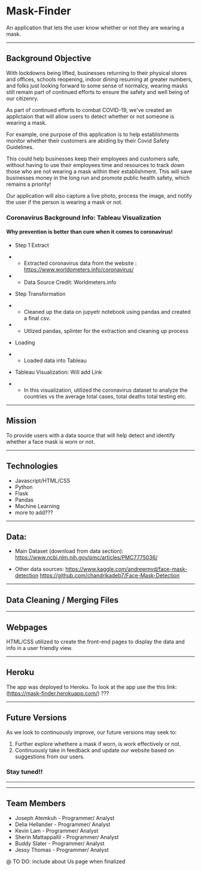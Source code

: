 # Mask-Finder
An application that lets the user know whether or not they are wearing a mask.

---------------------------------
## Background Objective 

With lockdowns being lifted, businesses returning to their physical stores and offices, schools reopening, indoor dining resuming at greater numbers, and folks just looking forward to some sense of normalcy, wearing masks still remain part of continued efforts to ensure the safety and well being of our citizenry. 

As part of continued efforts to combat COVID-19, we've created an applictaion that will allow users to detect whether or not someone is wearing a mask. 

For example, one purpose of this application is to help establishments monitor whether their customers are abiding by their Covid Safety Guidelines. 

This could help businesses keep their employees and customers safe, without having to use their employees time and resources to track down those who are not wearing a mask within their establishment.  This will save businesses money in the long run and promote public health safety, which remains a priority! 

Our application will also capture a live photo, process the image, and notify the user if the person is wearing a mask or not. 

### Coronavirus Background Info: Tableau Visualization
#### Why prevention is better than cure when it comes to coronavirus!

* Step 1 Extract 
* * Extracted coronavirus data from the website :  https://www.worldometers.info/coronavirus/
* * Data Source Credit: Worldmeters.info

* Step Transformation
* * Cleaned up the data on jupyetr notebook using pandas and created a final csv.
* * Utlized pandas, splinter for the extraction and cleaning up process

* Loading
* * Loaded data into Tableau

* Tableau Visualization: Will add Link
* * In this visualization, utilized the coronavirus dataset to analyze the countries vs the average total cases, total deaths total testing etc.


------------------------------
## Mission
 
To provide users with a data source that will help detect and identify whether a face mask is worn or not.

-----------------------------

## Technologies

* Javascript/HTML/CSS
* Python
* Flask
* Pandas
* Machine Learning 
* more to add???

--------------------------------
## Data: 
* Main Dataset (download from data section): https://www.ncbi.nlm.nih.gov/pmc/articles/PMC7775036/

* Other data sources:
https://www.kaggle.com/andrewmvd/face-mask-detection
https://github.com/chandrikadeb7/Face-Mask-Detection

-------------------------------
## Data Cleaning / Merging Files 

 
 
-----------------------------
## Webpages
HTML/CSS utilized to create the front-end pages to display the data and info in a user friendly view.

-----------------------------
## Heroku

The app was deployed to Heroku. To look at the app use the this link:  (https://mask-finder.herokuapp.com/) ??? 

---------------------------
## Future Versions

As we look to continuously improve, our future versions may seek to:

1. Further explore whethere a mask if worn, is work effectively or not. 
2. Continuously take in feedback and update our website based on suggestions from our users.

### Stay tuned!!
-----------

-------------------------------------
## Team Members 

* Joseph Atemkuh - Programmer/ Analyst
* Delia Hellander - Programmer/ Analyst
* Kevin Lam - Programmer/ Analyst
* Sherin Mattappallil - Programmer/ Analyst
* Buddy Slater - Programmer/ Analyst
* Jessy Thomas - Programmer/ Analyst

@ TO DO: include about Us page when finalized

